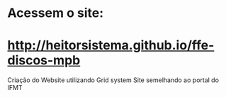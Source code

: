 # Acessem o site:
# http://heitorsistema.github.io/ffe-discos-mpb
Criação do Website utilizando Grid system
Site semelhando ao portal do IFMT
